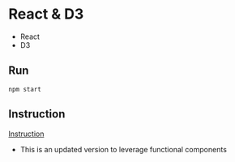 # React & D3
- React
- D3

## Run
`npm start`

## Instruction
[Instruction](https://www.youtube.com/watch?v=zXBdNDnqV2Q&ab_channel=ReactConferencesbyGitNation)
* This is an updated version to leverage functional components